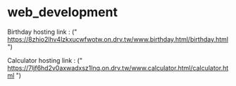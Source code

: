 # web_development
Birthday hosting link : (" https://8zhio2lhv4lzkxucwfwotw.on.drv.tw/www.birthday.html/birthday.html ")

Calculator hosting link : (" https://7ljf6hd2v0axwadxsz1lnq.on.drv.tw/www.calculator.html/calculator.html ")
